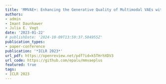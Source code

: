 ```yaml
---
title: 'MMVAE+: Enhancing the Generative Quality of Multimodal VAEs without Compromises'
authors:
- admin
- Imant Daunhawer
- Julia E. Vogt
date: '2023-01-22'
# publishDate: '2024-10-09T13:59:37.584955Z'
publication_types:
- paper-conference
publication: '*ICLR 2023*'
url_pdf: https://openreview.net/pdf?id=k5THrhXDV3 
url_code: https://github.com/epalu/mmvaeplus
featured: true
tags:
- ICLR 2023
---
```

